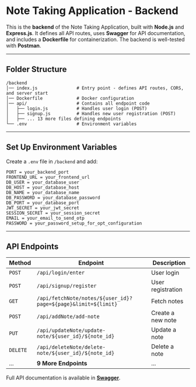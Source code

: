 # Note Taking Application - Backend

This is the **backend** of the Note Taking Application, built with **Node.js** and **Express.js**. It defines all API routes, uses **Swagger** for API documentation, and includes a **Dockerfile** for containerization. The backend is well-tested with **Postman**.

---

## Folder Structure

```
/backend
│── index.js               # Entry point - defines API routes, CORS, and server start
│── Dockerfile             # Docker configuration
│── api/                   # Contains all endpoint code
│   ├── login.js           # Handles user login (POST)
│   ├── signup.js          # Handles new user registration (POST)
│   ├── ... 13 more files defining endpoints
└── .env                   # Environment variables
```

---

## Set Up Environment Variables

Create a `.env` file in `/backend` and add:

```
PORT = your_backend_port
FRONTEND_URL = your_frontend_url
DB_USER = your_database_user
DB_HOST = your_database_host
DB_NAME = your_database_name
DB_PASSWORD = your_database_password
DB_PORT = your_database_port
JWT_SECRET = your_jwt_secret
SESSION_SECRET = your_session_secret
EMAIL = your_email_to_send_otp
PASSWORD = your_password_setup_for_opt_configuration
```

---

## API Endpoints

| Method | Endpoint  | Description |
|--------|----------|-------------|
| `POST` | `/api/login/enter` | User login |
| `POST` | `/api/signup/register` | User registration |
| `GET`  | `/api/fetchNote/notes/${user_id}?page=${page}&limit=${limit}` | Fetch notes |
| `POST` | `/api/addNote/add-note` | Create a new note |
| `PUT`  | `/api/updateNote/update-note/${user_id}/${note_id}` | Update a note |
| `DELETE` | `/api/deleteNote/delete-note/${user_id}/${note_id}` | Delete a note |
| ...    | **9 More Endpoints** | ... |

Full API documentation is available in [**Swagger**](http://localhost:4000/api-docs/#/default).